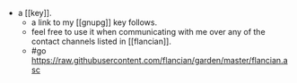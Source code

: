 - a [[key]].
	- a link to my [[gnupg]] key follows.
	- feel free to use it when communicating with me over any of the contact channels listed in [[flancian]].
	- #go https://raw.githubusercontent.com/flancian/garden/master/flancian.asc